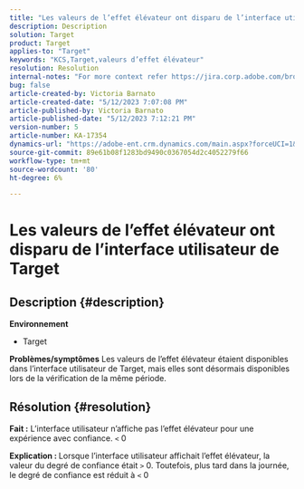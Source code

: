 ```yaml
---
title: "Les valeurs de l’effet élévateur ont disparu de l’interface utilisateur de Target"
description: Description
solution: Target
product: Target
applies-to: "Target"
keywords: "KCS,Target,valeurs d’effet élévateur"
resolution: Resolution
internal-notes: "For more context refer https://jira.corp.adobe.com/browse/TGT-41844"
bug: false
article-created-by: Victoria Barnato
article-created-date: "5/12/2023 7:07:08 PM"
article-published-by: Victoria Barnato
article-published-date: "5/12/2023 7:12:21 PM"
version-number: 5
article-number: KA-17354
dynamics-url: "https://adobe-ent.crm.dynamics.com/main.aspx?forceUCI=1&pagetype=entityrecord&etn=knowledgearticle&id=dd67242c-f8f0-ed11-8849-6045bd006ce9"
source-git-commit: 89e61b08f1283bd9490c0367054d2c4052279f66
workflow-type: tm+mt
source-wordcount: '80'
ht-degree: 6%

---
```


# Les valeurs de l’effet élévateur ont disparu de l’interface utilisateur de Target

## Description {#description}

<b>Environnement</b>
- Target

<b>Problèmes/symptômes</b>
Les valeurs de l’effet élévateur étaient disponibles dans l’interface utilisateur de Target, mais elles sont désormais disponibles lors de la vérification de la même période.


## Résolution {#resolution}




<b>Fait :</b> L’interface utilisateur n’affiche pas l’effet élévateur pour une expérience avec confiance. `<`  0



<b>Explication : </b>Lorsque l’interface utilisateur affichait l’effet élévateur, la valeur du degré de confiance était `>`  0. Toutefois, plus tard dans la journée, le degré de confiance est réduit à `<`  0
